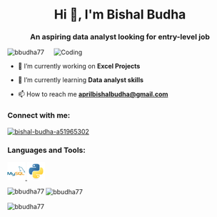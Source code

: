


 <h1 align="center">Hi 👋, I'm Bishal Budha</h1>
<h3 align="center">An aspiring data analyst looking for entry-level job</h3>

<img align="right" alt="Coding" width="400" src="https://miro.medium.com/v2/resize:fit:900/0*TMvhLMMOy0NHzNIy.gif">

<p align="left"> <img src="https://komarev.com/ghpvc/?username=bbudha77&label=Profile%20views&color=0e75b6&style=flat" alt="bbudha77" /> </p>

- 🔭 I’m currently working on **Excel Projects**

- 🌱 I’m currently learning **Data analyst skills**

- 📫 How to reach me **aprilbishalbudha@gmail.com**

<h3 align="left">Connect with me:</h3>
<p align="left">
<a href="https://linkedin.com/in/bishal-budha-a51965302" target="blank"><img align="center" src="https://raw.githubusercontent.com/rahuldkjain/github-profile-readme-generator/master/src/images/icons/Social/linked-in-alt.svg" alt="bishal-budha-a51965302" height="30" width="40" /></a>
</p>

<h3 align="left">Languages and Tools:</h3>
<p align="left"> <a href="https://www.mysql.com/" target="_blank" rel="noreferrer"> <img src="https://raw.githubusercontent.com/devicons/devicon/master/icons/mysql/mysql-original-wordmark.svg" alt="mysql" width="40" height="40"/> </a> <a href="https://www.python.org" target="_blank" rel="noreferrer"> <img src="https://raw.githubusercontent.com/devicons/devicon/master/icons/python/python-original.svg" alt="python" width="40" height="40"/> </a> </p>

<p><img align="left" src="https://github-readme-stats.vercel.app/api/top-langs?username=bbudha77&show_icons=true&locale=en&layout=compact" alt="bbudha77" /></p>

<p>&nbsp;<img align="center" src="https://github-readme-stats.vercel.app/api?username=bbudha77&show_icons=true&locale=en" alt="bbudha77" /></p>

<p><img align="center" src="https://github-readme-streak-stats.herokuapp.com/?user=bbudha77&" alt="bbudha77" /></p>

